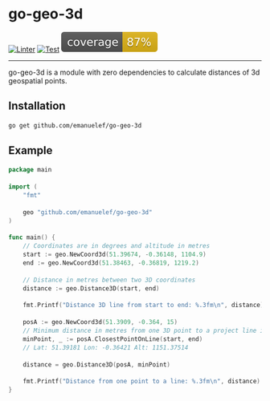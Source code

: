 # go-geo-3d

[![Linter](https://github.com/emanuelef/go-geo-3d/actions/workflows/linter.yml/badge.svg)](https://github.com/emanuelef/go-geo-3d/actions/workflows/linter.yml)
[![Test](https://github.com/emanuelef/go-geo-3d/actions/workflows/test.yml/badge.svg)](https://github.com/emanuelef/go-geo-3d/actions/workflows/test.yml)
![Coverage](https://raw.githubusercontent.com/emanuelef/go-geo-3d/badges/.badges/main/coverage.svg)


----

go-geo-3d is a module with zero dependencies to calculate distances of 3d geospatial points.

## Installation
```bash
go get github.com/emanuelef/go-geo-3d
```

## Example

```go
package main

import (
	"fmt"

	geo "github.com/emanuelef/go-geo-3d"
)

func main() {
	// Coordinates are in degrees and altitude in metres
	start := geo.NewCoord3d(51.39674, -0.36148, 1104.9)
	end := geo.NewCoord3d(51.38463, -0.36819, 1219.2)

	// Distance in metres between two 3D coordinates
	distance := geo.Distance3D(start, end)

	fmt.Printf("Distance 3D line from start to end: %.3fm\n", distance)

	posA := geo.NewCoord3d(51.3909, -0.364, 15)
	// Minimum distance in metres from one 3D point to a project line in 3D coordinates
	minPoint, _ := posA.ClosestPointOnLine(start, end)
    // Lat: 51.39181 Lon: -0.36421 Alt: 1151.37514

	distance = geo.Distance3D(posA, minPoint)

	fmt.Printf("Distance from one point to a line: %.3fm\n", distance)
}
```